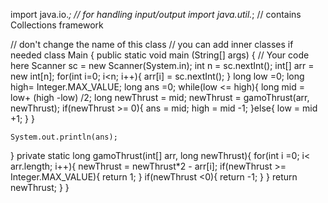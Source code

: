 import java.io.*; // for handling input/output
import java.util.*; // contains Collections framework

// don't change the name of this class
// you can add inner classes if needed
class Main {
    public static void main (String[] args) {
        // Your code here
        Scanner sc = new Scanner(System.in);
       int n = sc.nextInt();
       int[] arr = new int[n];
       for(int i=0; i<n; i++){
           arr[i] = sc.nextInt();
       }
       long low =0;
       long high= Integer.MAX_VALUE;
       long ans =0;
       while(low <= high){
           long mid = low+ (high -low) /2;
           long newThrust = mid;
           newThrust = gamoThrust(arr, newThrust);
           if(newThrust >= 0){
               ans = mid;
               high = mid -1;
           }else{
               low = mid +1;
           }
       }
    
    System.out.println(ans);
}
private static long gamoThrust(int[] arr, long newThrust){
    for(int i =0; i< arr.length; i++){
        newThrust = newThrust*2 - arr[i];
        if(newThrust >= Integer.MAX_VALUE){
            return 1;
        }
        if(newThrust <0){
            return -1;
        }
    }
    return newThrust;
}
}